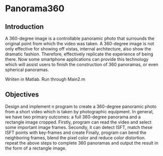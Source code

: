 # Panorama360
## Introduction
A 360-degree image is a controllable panoramic photo that surrounds the original point
from which the video was taken.
A 360-degree image is not only effective for showing off vistas, internal architecture,
also show the dramatic fashion. Therefore, effectively replicate the experience of being
there. Now some smartphone applications can provide this technology which will assist
users to finish the construction of 360 panoramas, or even spherical panoramas.

Wriiten in Matlab. Run through Main2.m

## Objectives
Design and implement n program to create a 360-degree
panoramic photo from a short video which is taken by photographic equipment. In
general, we have two primary outcomes: a full 360-degree panorama and a rectangle
image cropped.
Firstly, program can read the video and select some important image frames.
Secondly, it can detect ISFT, match these ISFT points with key-frames and create
Finally, program can bend the neighboring frames, blend the pixel color and reduce
color distortion. repeat the above steps to complete 360 panoramas and output
the result in the form of a rectangle image. 
